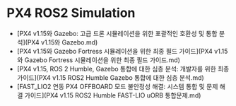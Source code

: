 # PX4 ROS2 Simulation

- [PX4 v1.15와 Gazebo: 고급 드론 시뮬레이션을 위한 포괄적인 호환성 및 통합 분석](PX4 v1.15와 Gazebo.md)
- [PX4 v1.15와 Gazebo Fortress 시뮬레이션을 위한 최종 필드 가이드](PX4 v1.15와 Gazebo Fortress 시뮬레이션을 위한 최종 필드 가이드.md)
- [PX4 v1.15, ROS 2 Humble, Gazebo 통합에 대한 심층 분석: 개발자를 위한 최종 가이드](PX4 v1.15 ROS2 Humble Gazebo 통합에 대한 심층 분석.md)
- [FAST_LIO2 연동 PX4 OFFBOARD 모드 불안정성 해결: 시스템 통합 및 문제 해결 가이드](PX4 v1.15 ROS2 Humble FAST-LIO uORB 통합문제.md)
